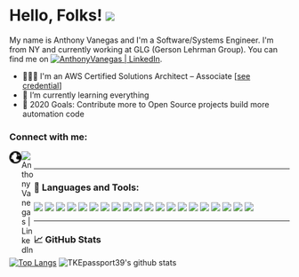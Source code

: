 # Hello, Folks! <img src="https://raw.githubusercontent.com/MartinHeinz/MartinHeinz/master/wave.gif" width="30px">

My name is Anthony Vanegas and I'm a Software/Systems Engineer. I'm from NY and currently working at GLG (Gerson Lehrman Group). You can find me on [<img alt="AnthonyVanegas | LinkedIn" width="22px" src="https://cdn.jsdelivr.net/npm/simple-icons@v3/icons/linkedin.svg" />](https://www.linkedin.com/in/anthony-vanegas-32956227/).

- 👨🏽‍🎓 I'm an AWS Certified Solutions Architect – Associate [[see credential](https://www.youracclaim.com/badges/4af66d28-674e-48ad-a510-fdb15797619e?source=linked_in_profile)]
- 🌱 I’m currently learning everything
- 🥅 2020 Goals: Contribute more to Open Source projects build more automation code

### Connect with me:
[<img align="left" alt="anthonyvanegas.com" width="22px" src="https://raw.githubusercontent.com/iconic/open-iconic/master/svg/globe.svg" />](http://anthonyvanegas.com)
[<img align="left" alt="AnthonyVanegas | LinkedIn" width="22px" src="https://cdn.jsdelivr.net/npm/simple-icons@v3/icons/linkedin.svg" />](https://www.linkedin.com/in/anthony-vanegas-32956227/)
<br>

---

### 🔧 Languages and Tools: 
![](https://img.shields.io/badge/Cloud-AWS-informational?style=flat-square&logo=amazon&logoColor=white&color=457b9d)
![](https://img.shields.io/badge/Cloud-Microsoft-informational?style=flat-square-square&logo=Microsoft%20azure&logoColor=white&color=457b9d)
![](https://img.shields.io/badge/IaC-Terraform-informational?style=flat-square&logo=terraform&logoColor=white&color=457b9d)
![](https://img.shields.io/badge/Config_Mangement-Ansible-informational?style=flat-square&logo=Ansible&logoColor=white&color=457b9d)
![](https://img.shields.io/badge/OS-Linux-informational?style=flat-square&logo=linux&logoColor=white&color=457b9d)
![](https://img.shields.io/badge/OS-Microsoft-informational?style=flat-square&logo=microsoft&logoColor=white&color=457b9d)
![](https://img.shields.io/badge/Code-Python-informational?style=flat-square&logo=python&logoColor=white&color=457b9d)
![](https://img.shields.io/badge/Code-Powershell-informational?style=flat-square&logo=powershell&logoColor=white&color=457b9d)
![](https://img.shields.io/badge/Code-JavaScript-informational?style=flat-square&logo=javascript&logoColor=white&color=457b9d)
![](https://img.shields.io/badge/Code-Vue-informational?style=flat-square&logo=vue.js&logoColor=white&color=457b9d)
![](https://img.shields.io/badge/Code-React-informational?style=flat-square&logo=react&logoColor=white&color=457b9d)
![](https://img.shields.io/badge/Code-HTML-informational?style=flat-square&logo=html5&logoColor=white&color=457b9d)
![](https://img.shields.io/badge/Code-CSS-informational?style=flat-square&logo=css3&logoColor=white&color=457b9d)
![](https://img.shields.io/badge/Code-MySQL-informational?style=flat-square&logo=mysql&logoColor=white&color=457b9d)
![](https://img.shields.io/badge/Code-SQL-informational?style=flat-square&logo=microsoft-sql-server&logoColor=white&color=457b9d)
![](https://img.shields.io/badge/Code-MongoDB-informational?style=flat-square&logo=mongodb&logoColor=white&color=457b9d)
![](https://img.shields.io/badge/Tools-Docker-informational?style=flat-square&logo=docker&logoColor=white&color=457b9d)
![](https://img.shields.io/badge/Git-Github-informational?style=flat-square&logo=github&logoColor=white&color=457b9d)
![](https://img.shields.io/badge/Git-Bitbucket-informational?style=flat-square&logo=bitbucket&logoColor=white&color=457b9d)
![](https://img.shields.io/badge/Editor-VScode-informational?style=flat-square&logo=visual-studio-code&logoColor=white&color=457b9d)

---

### &#x1f4c8; GitHub Stats
[![Top Langs](https://github-readme-stats.vercel.app/api/top-langs/?username=tkepassport39&title_color=0366d6&text_color=0077b6&icon_color=2bbc8a&bg_color=ffffff&hide_border=true)](https://github.com/tkepassport39/tkepassport39)
![TKEpassport39's github stats](https://github-readme-stats.vercel.app/api?username=tkepassport39&theme=bluewhite&show_icons=true&count_private=true&hide_border=true)
